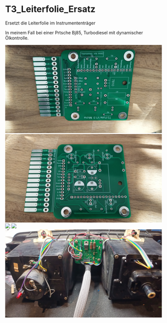 # T3_Leiterfolie_Ersatz
Ersetzt die Leiterfolie im Instrumententräger

In meinem Fall bei einer Prtsche Bj85, Turbodiesel mit dynamischer Ölkontrolle.


<img src="_Fotos/Platine_Top_V1.0.jpeg">

<img src="_Fotos/Platine_Bot_V1.0.jpeg">

<img src="_Fotos/Satz_1.jpg">

<img src="_Fotos/Satz_2.jpg">

<img src="_Fotos/eingebaut.jpeg">
